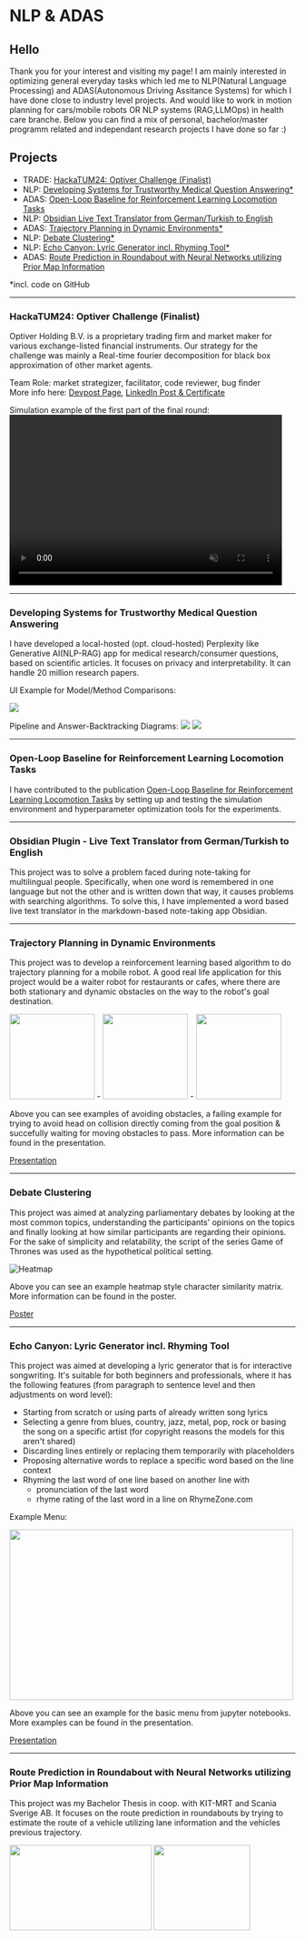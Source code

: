 # NLP & ADAS

## Hello

Thank you for your interest and visiting my page! 
I am mainly interested in optimizing general everyday tasks which led me to NLP(Natural Language Processing) and ADAS(Autonomous Driving Assitance Systems) for which I have done close to industry level projects. And would like to work in motion planning for cars/mobile robots OR NLP systems (RAG,LLMOps) in health care branche. Below you can find a mix of personal, bachelor/master programm related and independant research projects I have done so far :) 



## Projects

- TRADE: [HackaTUM24: Optiver Challenge (Finalist)](#hackatum24-optiver-challenge-finalist)
- NLP:   [Developing Systems for Trustworthy Medical Question Answering*](#developing-systems-for-trustworthy-medical-question-answering-ongoing)
- ADAS:  [Open-Loop Baseline for Reinforcement Learning Locomotion Tasks](#open-loop-baseline-for-reinforcement-learning-locomotion-tasks)
- NLP:   [Obsidian Live Text Translator from German/Turkish to English](#obsidian-plugin---live-text-translator-from-germanturkish-to-english)
- ADAS:  [Trajectory Planning in Dynamic Environments*](#trajectory-planning-in-dynamic-environments)
- NLP:   [Debate Clustering*](#debate-clustering)
- NLP:   [Echo Canyon: Lyric Generator incl. Rhyming Tool*](#echo-canyon-lyric-generator-incl-rhyming-tool)
- ADAS:  [Route Prediction in Roundabout with Neural Networks utilizing Prior Map Information](#route-prediction-in-roundabout-with-neural-networks-utilizing-prior-map-information)

*incl. code on GitHub

---


### HackaTUM24: Optiver Challenge (Finalist)
Optiver Holding B.V. is a proprietary trading firm and market maker for various exchange-listed financial instruments.
Our strategy for the challenge was mainly a Real-time fourier decomposition for black box approximation of other market agents.

Team Role: market strategizer, facilitator, code reviewer, bug finder    
More info here: [Devpost Page](https://devpost.com/software/seismicspecialists?ref_content=my-projects-tab&ref_feature=my_projects), 
[LinkedIn Post & Certificate](https://www.linkedin.com/feed/update/urn:li:activity:7269360890720698371/)

Simulation example of the first part of the final round:
<video width="480" height="300" controls loop="" muted = "" autoplay="">
    <source src="https://tatlikazan-rv.github.io/assets/files/hackatum-optiver/trade-algo-sim.mp4">
</video>

---




### Developing Systems for Trustworthy Medical Question Answering

I have developed a local-hosted (opt. cloud-hosted) Perplexity like Generative AI(NLP-RAG) app for medical research/consumer questions, based on scientific articles. It focuses on privacy and interpretability. It can handle 20 million research papers.

UI Example for Model/Method Comparisons:

<img src="https://tatlikazan-rv.github.io/assets/files/tMQA/ScreenRecMT.gif">


Pipeline and Answer-Backtracking Diagrams:
<img src="https://tatlikazan-rv.github.io/assets/files/tMQA/pipeline.jpg">
<img src="https://tatlikazan-rv.github.io/assets/files/tMQA/answer_backtracking.png">


---




### Open-Loop Baseline for Reinforcement Learning Locomotion Tasks 

I have contributed to the publication [Open-Loop Baseline for Reinforcement Learning Locomotion Tasks](https://rlj.cs.umass.edu/2024/papers/RLJ_RLC_2024_18.pdf) by setting up and testing the simulation environment and hyperparameter optimization tools for the experiments.

---





### Obsidian Plugin - Live Text Translator from German/Turkish to English

This project was to solve a problem faced during note-taking for multilingual people. Specifically, when one word is remembered in one language but not the other and is written down that way, it causes problems with searching algorithms. To solve this, I have implemented a word based live text translator in the markdown-based note-taking app Obsidian.

---




### Trajectory Planning in Dynamic Environments

This project was to develop a reinforcement learning based algorithm to do trajectory planning for a mobile robot. A good real life application for this project would be a waiter robot for restaurants or cafes, where there are both stationary and dynamic obstacles on the way to the robot's goal destination.


<img src="https://tatlikazan-rv.github.io/assets/files/adlr/Gifs/plots/avoid_obs_sometimes/traj_check_2.gif" width=150 height=150> - <img src="https://tatlikazan-rv.github.io/assets/files/adlr/Gifs/plots/fails_to_avoid_if_headon_from_target_dir/traj_check_2.gif" width=150 height=150> - <img src="https://tatlikazan-rv.github.io/assets/files/adlr/Gifs/plots/waiting/traj_check_2.gif" width=150 height=150> 

Above you can see examples of avoiding obstacles, a failing example for trying to avoid head on collision directly coming from the goal position & succefully waiting for moving obstacles to pass. More information can be found in the presentation.

[Presentation](https://tatlikazan-rv.github.io/assets/files/adlr/ADLR_Github.pdf)

---





### Debate Clustering

This project was aimed at analyzing parliamentary debates by looking at the most common topics, understanding the participants' opinions on the topics and finally looking at how similar participants are regarding their opinions. For the sake of simplicity and relatability, the script of the series Game of Thrones was used as the hypothetical political setting.  

![Heatmap](https://tatlikazan-rv.github.io/assets/files/debate-clustering/overall_heatmap.png)

Above you can see an example heatmap style character similarity matrix. More information can be found in the poster.

[Poster](https://tatlikazan-rv.github.io/assets/files/debate-clustering/Argument-Clustering-in-Debate-Format-Game-of-Thrones.pdf)

---





### Echo Canyon: Lyric Generator incl. Rhyming Tool 

This project was aimed at developing a lyric generator that is for interactive songwriting. It's suitable for both beginners and professionals, where it has the following features (from paragraph to sentence level and then adjustments on word level):

- Starting from scratch or using parts of already written song lyrics
- Selecting a genre from blues, country, jazz, metal, pop, rock or basing the song on a specific artist (for copyright reasons the models for this aren't shared)
- Discarding lines entirely or replacing them temporarily with placeholders 
- Proposing alternative words to replace a specific word based on the line context
- Rhyming the last word of one line based on another line with 
    - pronunciation of the last word 
    - rhyme rating of the last word in a line on RhymeZone.com

Example Menu:

<img src="https://tatlikazan-rv.github.io/assets/files/echo-canyon/menu.png" width=500 height=300>

Above you can see an example for the basic menu from jupyter notebooks. More examples can be found in the presentation.

[Presentation](https://tatlikazan-rv.github.io/assets/files/echo-canyon/Echo-Canyon-Feature-Examples.pdf)

---





### Route Prediction in Roundabout with Neural Networks utilizing Prior Map Information

This project was my Bachelor Thesis in coop. with KIT-MRT and Scania Sverige AB. It focuses on the route prediction in roundabouts by trying to estimate the route of a vehicle utilizing lane information and the vehicles previous trajectory. 

<img src="https://tatlikazan-rv.github.io/assets/files/route-prediction/map.png" width=250 height=150>
<img src="https://tatlikazan-rv.github.io/assets/files/route-prediction/prediction.png" width=170 height=150>
